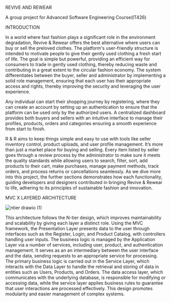 
REVIVE AND REWEAR

A group project for Advanced Software Engineering Course(IT426)

INTRODUCTION

In a world where fast fashion plays a significant role in the environment degradation, Revive & Rewear offers the best alternative where users can buy or sell the preloved clothes. The platform's user-friendly structure is intended to motivate people to give their gently used clothing a fresh start of life. The goal is simple but powerful, providing an efficient way for consumers to trade in gently used clothing, thereby reducing waste and contributing in a great extent to the circular fashion economy. The system differentiates between the buyer, seller and administrator by implementing a solid role management, ensuring that each user has their appropriate access and rights, thereby improving the security and leveraging the user experience.

Any individual can start their shopping journey by registering, where they can create an account by setting up an authentication to ensure that the platform can be used only by the authorized users. A centralized dashboard provides both buyers and sellers with an intuitive interface to manage their profiles, products, orders and categories ensuring a smooth experience from start to finish.

R & R aims to keep things simple and easy to use with tools like seller inventory control, product uploads, and user profile management. It’s more than just a market place for buying and selling. Every item listed by seller goes through a review process by the administrator to make sure it meets the quality standards while allowing users to search, filter, sort, add products to their cart, make purchases, manage payment methods, track orders, and process returns or cancellations seamlessly. As we dive more into this project, the further sections demonstrates how each functionality, guiding developers and designers contributed in bringing Revive & Rewear to life, adhering to its principles of sustainable fashion and innovation.

MVC X LAYERED ARCHITECTURE

 ![ntier drawio (1)](https://github.com/user-attachments/assets/5eb7b2f7-438b-4f5d-b40b-f11c2f1c554b)

This architecture follows the N-tier design, which improves maintainability and scalability by giving each layer a distinct role. Using the MVC framework, the Presentation Layer presents data to the user through interfaces such as the Register, Login, and Product Catalog, with controllers handling user inputs. The business logic is managed by the Application Layer via a number of services, including user, product, and authentication management. It serves as an an intermediary between the user interface and the data, sending requests to an appropriate service for processing. The primary business logic is carried out in the Service Layer, which interacts with the Data Layer to handle the retrieval and storing of data in entities such as Users, Products, and Orders. The data access layer, which communicates with the underlying database, is responsible for modifying or accessing data, while the service layer applies business rules to guarantee that user interactions are processed effectively. This design promotes modularity and easier management of complex systems.


